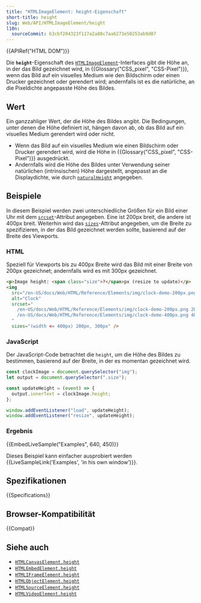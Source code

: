 ```yaml
---
title: "HTMLImageElement: height-Eigenschaft"
short-title: height
slug: Web/API/HTMLImageElement/height
l10n:
  sourceCommit: 63cbf204323f117a2a80c7aa6273e50253ab9d07
---
```


{{APIRef("HTML DOM")}}

Die **`height`**-Eigenschaft des
[`HTMLImageElement`](/de/docs/Web/API/HTMLImageElement)-Interfaces gibt die Höhe an, in der das Bild gezeichnet wird, in {{Glossary("CSS_pixel", "CSS-Pixel")}}, wenn das Bild auf ein visuelles Medium wie den Bildschirm oder einen Drucker gezeichnet oder gerendert wird; andernfalls ist es die natürliche, an die Pixeldichte angepasste Höhe des Bildes.

## Wert

Ein ganzzahliger Wert, der die Höhe des Bildes angibt. Die Bedingungen, unter denen die Höhe definiert ist, hängen davon ab, ob das Bild auf ein visuelles Medium gerendert wird oder nicht.

- Wenn das Bild auf ein visuelles Medium wie einen Bildschirm oder Drucker gerendert wird, wird die Höhe in {{Glossary("CSS_pixel", "CSS-Pixel")}} ausgedrückt.
- Andernfalls wird die Höhe des Bildes unter Verwendung seiner natürlichen (intrinsischen) Höhe dargestellt, angepasst an die Displaydichte, wie durch
  [`naturalHeight`](/de/docs/Web/API/HTMLImageElement/naturalHeight) angegeben.

## Beispiele

In diesem Beispiel werden zwei unterschiedliche Größen für ein Bild einer Uhr mit dem
[`srcset`](/de/docs/Web/HTML/Reference/Elements/img#srcset)-Attribut angegeben. Eine ist 200px breit, die andere ist 400px breit. Weiterhin wird das [`sizes`](/de/docs/Web/HTML/Reference/Elements/img#sizes)-Attribut angegeben, um die Breite zu spezifizieren, in der das Bild gezeichnet werden sollte, basierend auf der Breite des Viewports.

### HTML

Speziell für Viewports bis zu 400px Breite wird das Bild mit einer Breite von 200px gezeichnet; andernfalls wird es mit 300px gezeichnet.

```html
<p>Image height: <span class="size">?</span>px (resize to update)</p>
<img
  src="/en-US/docs/Web/HTML/Reference/Elements/img/clock-demo-200px.png"
  alt="Clock"
  srcset="
    /en-US/docs/Web/HTML/Reference/Elements/img/clock-demo-200px.png 200w,
    /en-US/docs/Web/HTML/Reference/Elements/img/clock-demo-400px.png 400w
  "
  sizes="(width <= 400px) 200px, 300px" />
```

### JavaScript

Der JavaScript-Code betrachtet die `height`, um die Höhe des Bildes zu bestimmen, basierend auf der Breite, in der es momentan gezeichnet wird.

```js
const clockImage = document.querySelector("img");
let output = document.querySelector(".size");

const updateHeight = (event) => {
  output.innerText = clockImage.height;
};

window.addEventListener("load", updateHeight);
window.addEventListener("resize", updateHeight);
```

### Ergebnis

{{EmbedLiveSample("Examples", 640, 450)}}

Dieses Beispiel kann einfacher ausprobiert werden {{LiveSampleLink('Examples', 'in his own window')}}.

## Spezifikationen

{{Specifications}}

## Browser-Kompatibilität

{{Compat}}

## Siehe auch

- [`HTMLCanvasElement.height`](/de/docs/Web/API/HTMLCanvasElement/height)
- [`HTMLEmbedElement.height`](/de/docs/Web/API/HTMLEmbedElement/height)
- [`HTMLIFrameElement.height`](/de/docs/Web/API/HTMLIFrameElement/height)
- [`HTMLObjectElement.height`](/de/docs/Web/API/HTMLObjectElement/height)
- [`HTMLSourceElement.height`](/de/docs/Web/API/HTMLSourceElement/height)
- [`HTMLVideoElement.height`](/de/docs/Web/API/HTMLVideoElement/height)
